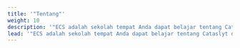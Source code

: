 ```yaml
---
title: '"Tentang"'
weight: 10
description: '"ECS adalah sekolah tempat Anda dapat belajar tentang Cataslyt dalam bahasa Belahan Bumi Timur dalam format workshop"'
lead: '"ECS adalah sekolah tempat Anda dapat belajar tentang Cataslyt dalam bahasa Belahan Bumi Timur dalam format workshop"'
---
```

